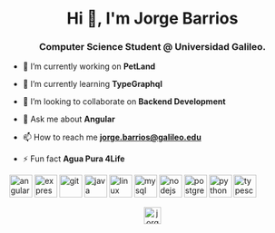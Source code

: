 <h1 align="center">Hi 👋, I'm Jorge Barrios</h1>
<h3 align="center">Computer Science Student @ Universidad Galileo.</h3>

- 🔭 I’m currently working on **PetLand**

- 🌱 I’m currently learning **TypeGraphql**

- 👯 I’m looking to collaborate on **Backend Development**

- 💬 Ask me about **Angular**

- 📫 How to reach me **jorge.barrios@galileo.edu**

- ⚡ Fun fact **Agua Pura 4Life**

<p align="left"><img src="https://devicons.github.io/devicon/devicon.git/icons/angularjs/angularjs-original.svg" alt="angularjs" width="40" height="40"/> <img src="https://devicons.github.io/devicon/devicon.git/icons/express/express-original-wordmark.svg" alt="express" width="40" height="40"/> <img src="https://www.vectorlogo.zone/logos/git-scm/git-scm-icon.svg" alt="git" width="40" height="40"/> <img src="https://devicons.github.io/devicon/devicon.git/icons/java/java-original-wordmark.svg" alt="java" width="40" height="40"/> <img src="https://devicons.github.io/devicon/devicon.git/icons/linux/linux-original.svg" alt="linux" width="40" height="40"/> <img src="https://devicons.github.io/devicon/devicon.git/icons/mysql/mysql-original-wordmark.svg" alt="mysql" width="40" height="40"/> <img src="https://devicons.github.io/devicon/devicon.git/icons/nodejs/nodejs-original-wordmark.svg" alt="nodejs" width="40" height="40"/> <img src="https://devicons.github.io/devicon/devicon.git/icons/postgresql/postgresql-original-wordmark.svg" alt="postgresql" width="40" height="40"/> <img src="https://devicons.github.io/devicon/devicon.git/icons/python/python-original.svg" alt="python" width="40" height="40"/> <img src="https://devicons.github.io/devicon/devicon.git/icons/typescript/typescript-original.svg" alt="typescript" width="40" height="40"/></p>

<p align="center">
<a href="https://instagram.com/jorge._.b" target="blank"><img align="center" src="https://cdn.jsdelivr.net/npm/simple-icons@3.0.1/icons/instagram.svg" alt="jorge._.b" height="30" width="30" /></a>
</p>
